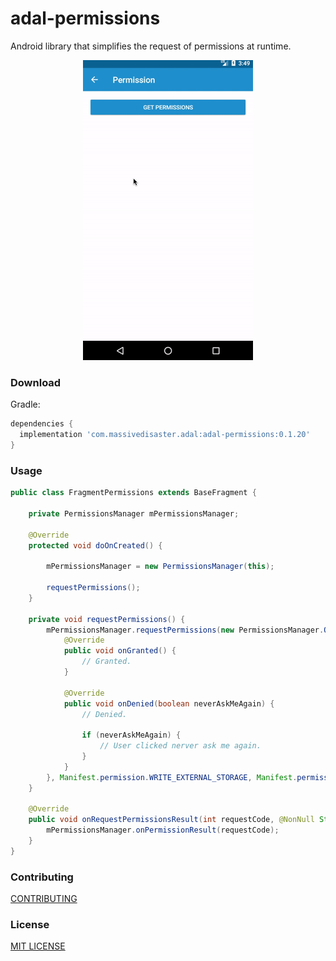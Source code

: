 # adal-permissions
Android library that simplifies the request of permissions at runtime.

<div align="center">
  <img src="art/adal-permissions.gif" />
</div>


### Download
Gradle:

```gradle
dependencies {
  implementation 'com.massivedisaster.adal:adal-permissions:0.1.20'
}
```

### Usage
```java
public class FragmentPermissions extends BaseFragment {

    private PermissionsManager mPermissionsManager;

    @Override
    protected void doOnCreated() {
      
        mPermissionsManager = new PermissionsManager(this);

        requestPermissions();
    }

    private void requestPermissions() {
        mPermissionsManager.requestPermissions(new PermissionsManager.OnPermissionsListener() {
            @Override
            public void onGranted() {
                // Granted.
            }

            @Override
            public void onDenied(boolean neverAskMeAgain) {
                // Denied.

                if (neverAskMeAgain) {
                    // User clicked nerver ask me again.
                }
            }
        }, Manifest.permission.WRITE_EXTERNAL_STORAGE, Manifest.permission.WRITE_CALENDAR);
    }

    @Override
    public void onRequestPermissionsResult(int requestCode, @NonNull String[] permissions, @NonNull int[] grantResults) {
        mPermissionsManager.onPermissionResult(requestCode);
    }
}

```
### Contributing
[CONTRIBUTING](../CONTRIBUTING.md)

### License
[MIT LICENSE](../LICENSE.md)